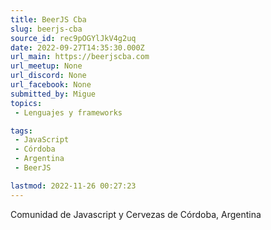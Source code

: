 ```yaml
---
title: BeerJS Cba
slug: beerjs-cba
source_id: rec9pOGYlJkV4g2uq
date: 2022-09-27T14:35:30.000Z
url_main: https://beerjscba.com
url_meetup: None
url_discord: None
url_facebook: None
submitted_by: Migue
topics: 
 - Lenguajes y frameworks

tags: 
 - JavaScript
 - Córdoba
 - Argentina
 - BeerJS

lastmod: 2022-11-26 00:27:23
---
```


Comunidad de Javascript y Cervezas de Córdoba, Argentina
